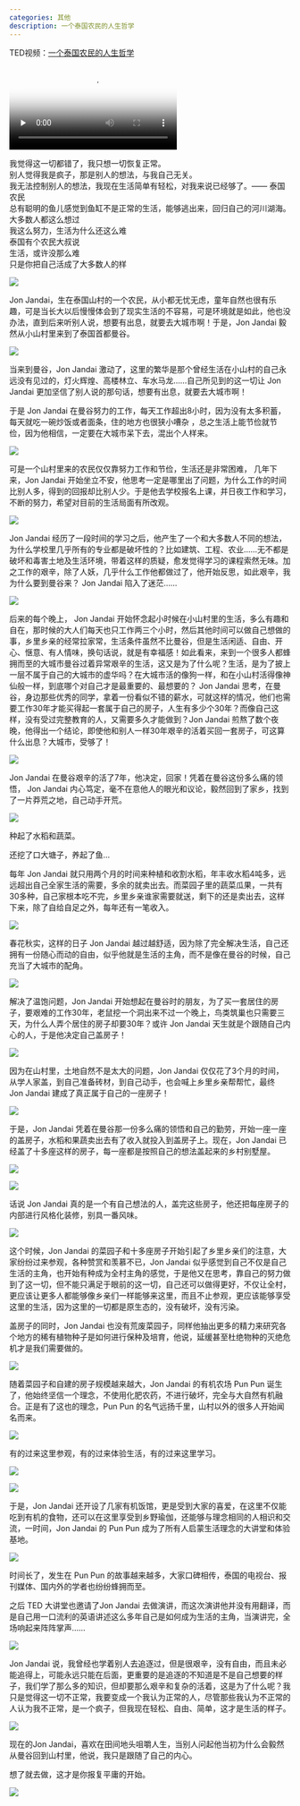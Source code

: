 ```yaml
---
categories: 其他
description: 一个泰国农民的人生哲学
---
```


TED视频：[一个泰国农民的人生哲学](http://ugcdl.video.gtimg.com/z034236ggym.m701.mp4?vkey=6BF22789D8F0250FCFC2EFC4ADBF573F0D4AE9F78BDB05C7751C40D2BB196C151DEFAA8067CFA71D6330A7DCB76CD44F698E776CED7D435DECCDD3A2263B9CD2B4711FDBC52B7D5DE2F28C03668C8975ECB632E18ACEE94B582959F7B34D3AFD490C9A4089C0B263973824AAB3F8DA802DD3780B1D1A7B76&br=29&platform=2&fmt=auto&level=0&sdtfrom=v1010&guid=03d43bac05fe17c954cb50ad371e205e)


<video id="video" controls="" preload="none" poster="http://media.w3.org/2010/05/sintel/poster.png">
      <source id="mp4" src="http://media.w3.org/2010/05/sintel/trailer.mp4" type="video/mp4">
      <p>提示：你的浏览器可能不支持 HTML5 的 Video 标签。</p>
</video>


我觉得这一切都错了，我只想一切恢复正常。  
别人觉得我是疯子，那是别人的想法，与我自己无关。  
我无法控制别人的想法，我现在生活简单有轻松，对我来说已经够了。—— 泰国农民  
总有聪明的鱼儿感觉到鱼缸不是正常的生活，能够逃出来，回归自己的河川湖海。  
大多数人都这么想过  
我这么努力，生活为什么还这么难  
泰国有个农民大叔说  
生活，或许没那么难  
只是你把自己活成了大多数人的样  

![][1]

Jon Jandai，生在泰国山村的一个农民，从小都无忧无虑，童年自然也很有乐趣，可是当长大以后慢慢体会到了现实生活的不容易，可是环境就是如此，他也没办法，直到后来听别人说，想要有出息，就要去大城市啊！于是，Jon Jandai 毅然从小山村里来到了泰国首都曼谷。

![][2]

当来到曼谷，Jon Jandai 激动了，这里的繁华是那个曾经生活在小山村的自己永远没有见过的，灯火辉煌、高楼林立、车水马龙……自己所见到的这一切让 Jon Jandai 更加坚信了别人说的那句话，想要有出息，就要去大城市啊！

于是 Jon Jandai 在曼谷努力的工作，每天工作超出8小时，因为没有太多积蓄，每天就吃一碗炒饭或者面条，住的地方也很狭小嘈杂 ，总之生活上能节俭就节俭，因为他相信，一定要在大城市呆下去，混出个人样来。

![][3]

可是一个山村里来的农民仅仅靠努力工作和节俭，生活还是非常困难， 几年下来，Jon Jandai 开始坐立不安，他思考一定是哪里出了问题，为什么工作的时间比别人多，得到的回报却比别人少。于是他去学校报名上课，并日夜工作和学习，不断的努力，希望对目前的生活局面有所改观。

![][4]

Jon Jandai 经历了一段时间的学习之后，他产生了一个和大多数人不同的想法，为什么学校里几乎所有的专业都是破坏性的？比如建筑、工程、农业……无不都是破坏和毒害土地及生活环境，带着这样的质疑，愈发觉得学习的课程索然无味。加之工作的艰辛，除了人妖，几乎什么工作他都做过了，他开始反思，如此艰辛，我为什么要到曼谷来？ Jon Jandai 陷入了迷茫……

![][5]

后来的每个晚上， Jon Jandai 开始怀念起小时候在小山村里的生活，多么有趣和自在，那时候的大人们每天也只工作两三个小时，然后其他时间可以做自己想做的事，乡里乡亲的经常拉家常，生活条件虽然不比曼谷，但是生活闲适、自由、开心、惬意、有人情味，换句话说，就是有幸福感！如此看来，来到一个很多人都蜂拥而至的大城市曼谷过着异常艰辛的生活，这又是为了什么呢？生活，是为了披上一层不属于自己的大城市的虚华吗？在大城市活的像狗一样，和在小山村活得像神仙般一样，到底哪个对自己才是最重要的、最想要的？ Jon Jandai 思考，在曼谷，身边那些优秀的同学，拿着一份看似不错的薪水，可就这样的情况，他们也需要工作30年才能买得起一套属于自己的房子，人生有多少个30年？而像自己这样，没有受过完整教育的人，又需要多久才能做到？Jon Jandai 煎熬了数个夜晚，他得出一个结论，即使他和别人一样30年艰辛的活着买回一套房子，可这算什么出息？大城市，受够了！

![][6]

Jon Jandai 在曼谷艰辛的活了7年，他决定，回家！凭着在曼谷这份多么痛的领悟， Jon Jandai 内心笃定，毫不在意他人的眼光和议论，毅然回到了家乡，找到了一片莽荒之地，自己动手开荒。

![][7]

种起了水稻和蔬菜。

还挖了口大塘子，养起了鱼…

每年 Jon Jandai 就只用两个月的时间来种植和收割水稻，年丰收水稻4吨多，远远超出自己全家生活的需要，多余的就卖出去。而菜园子里的蔬菜瓜果，一共有30多种，自己家根本吃不完，乡里乡亲谁家需要就送，剩下的还是卖出去，这样下来，除了自给自足之外，每年还有一笔收入。

![][8]

春花秋实，这样的日子 Jon Jandai 越过越舒适，因为除了完全解决生活，自己还拥有一份随心而动的自由，似乎他就是生活的主角，而不是像在曼谷的时候，自己充当了大城市的配角。

![][9]

解决了温饱问题，Jon Jandai 开始想起在曼谷时的朋友，为了买一套居住的房子，要艰难的工作30年，老鼠挖一个洞出来不过一个晚上，鸟类筑巢也只需要三天，为什么人弄个居住的房子却要30年？或许 Jon Jandai 天生就是个跟随自己内心的人，于是他决定自己盖房子！

![][10]

因为在山村里，土地自然不是太大的问题，Jon Jandai 仅仅花了3个月的时间，从学人家盖，到自己准备砖材，到自己动手，也会喊上乡里乡亲帮帮忙，最终 Jon Jandai 建成了真正属于自己的一座房子！

![][11]

于是，Jon Jandai 凭着在曼谷那一份多么痛的领悟和自己的勤劳，开始一座一座的盖房子，水稻和果蔬卖出去有了收入就投入到盖房子上。现在，Jon Jandai 已经盖了十多座这样的房子，每一座都是按照自己的想法盖起来的乡村别墅屋。

![][12]

![][13]

话说 Jon Jandai 真的是一个有自己想法的人，盖完这些房子，他还把每座房子的内部进行风格化装修，别具一番风味。

![][14]

这个时候，Jon Jandai 的菜园子和十多座房子开始引起了乡里乡亲们的注意，大家纷纷过来参观，各种赞赏和羡慕不已，Jon Jandai 似乎感觉到自己不仅是自己生活的主角，也开始有种成为全村主角的感觉，于是他又在思考，靠自己的努力做到了这一切，但不能只满足于眼前的这一切，自己还可以做得更好，不仅让全村，更应该让更多人都能够像乡亲们一样能够来这里，而且不止参观，更应该能够享受这里的生活，因为这里的一切都是原生态的，没有破坏，没有污染。

盖房子的同时，Jon Jandai 也没有荒废菜园子，同样他抽出更多的精力来研究各个地方的稀有植物种子是如何进行保种及培育，他说，延缓甚至杜绝物种的灭绝危机才是我们需要做的。

![][15]

随着菜园子和自建的房子规模越来越大，Jon Jandai 的有机农场 Pun Pun 诞生了，他始终坚信一个理念，不使用化肥农药，不进行破坏，完全与大自然有机融合。正是有了这也的理念，Pun Pun 的名气远扬千里，山村以外的很多人开始闻名而来。

![][16]

有的过来这里参观，有的过来体验生活，有的过来这里学习。

![][17]

![][18]

于是，Jon Jandai 还开设了几家有机饭馆，更是受到大家的喜爱，在这里不仅能吃到有机的食物，还可以在这里享受到乡野瑜伽，还能够与理念相同的人相识和交流，一时间，Jon Jandai 的 Pun Pun 成为了所有人启蒙生活理念的大讲堂和体验基地。

![][19]

时间长了，发生在 Pun Pun 的故事越来越多，大家口碑相传，泰国的电视台、报刊媒体、国内外的学者也纷纷蜂拥而至。

之后 TED 大讲堂也邀请了Jon Jandai 去做演讲，而这次演讲他并没有用翻译，而是自己用一口流利的英语讲述这么多年自己是如何成为生活的主角，当演讲完，全场响起来阵阵掌声……

![][20]

Jon Jandai 说，我曾经也学着别人去追逐过，但是很艰辛，没有自由，而且未必能追得上，可能永远只能在后面，更重要的是追逐的不知道是不是自己想要的样子，我们学了那么多的知识，但却要那么艰辛和复杂的活着，这是为了什么呢？我只是觉得这一切不正常，我要变成一个我认为正常的人，尽管那些我认为不正常的人认为我不正常，是一个疯子，但我现在轻松、自由、简单，这才是生活的样子。

![][21]

现在的Jon Jandai，喜欢在田间地头咀嚼人生，当别人问起他当初为什么会毅然从曼谷回到山村里，他说，我只是跟随了自己的内心。

想了就去做，这才是你报复平庸的开始。

![][22]





  [1]: https://www.github.com/nnngu/FigureBed/raw/master/2018/4/4/1522856538337.jpg
  [2]: https://www.github.com/nnngu/FigureBed/raw/master/2018/4/4/1522856635844.jpg
  [3]: https://www.github.com/nnngu/FigureBed/raw/master/2018/4/4/1522856705425.jpg
  [4]: https://www.github.com/nnngu/FigureBed/raw/master/2018/4/4/1522856778351.jpg
  [5]: https://www.github.com/nnngu/FigureBed/raw/master/2018/4/4/1522856863393.jpg
  [6]: https://www.github.com/nnngu/FigureBed/raw/master/2018/4/4/1522856958105.jpg
  [7]: https://www.github.com/nnngu/FigureBed/raw/master/2018/4/4/1522857016779.jpg
  [8]: https://www.github.com/nnngu/FigureBed/raw/master/2018/4/4/1522857211184.jpg
  [9]: https://www.github.com/nnngu/FigureBed/raw/master/2018/4/4/1522857272766.jpg
  [10]: https://www.github.com/nnngu/FigureBed/raw/master/2018/4/4/1522857388129.jpg
  [11]: https://www.github.com/nnngu/FigureBed/raw/master/2018/4/4/1522857466537.jpg
  [12]: https://www.github.com/nnngu/FigureBed/raw/master/2018/4/5/1522857815637.jpg
  [13]: https://www.github.com/nnngu/FigureBed/raw/master/2018/4/5/1522857641912.jpg
  [14]: https://www.github.com/nnngu/FigureBed/raw/master/2018/4/5/1522857700702.jpg
  [15]: https://www.github.com/nnngu/FigureBed/raw/master/2018/4/5/1522857996203.jpg
  [16]: https://www.github.com/nnngu/FigureBed/raw/master/2018/4/5/1522858042447.jpg
  [17]: https://www.github.com/nnngu/FigureBed/raw/master/2018/4/5/1522858134304.jpg
  [18]: https://www.github.com/nnngu/FigureBed/raw/master/2018/4/5/1522858154314.jpg
  [19]: https://www.github.com/nnngu/FigureBed/raw/master/2018/4/5/1522858262896.jpg
  [20]: https://www.github.com/nnngu/FigureBed/raw/master/2018/4/5/1522858431095.jpg
  [21]: https://www.github.com/nnngu/FigureBed/raw/master/2018/4/5/1522858574214.jpg
  [22]: https://www.github.com/nnngu/FigureBed/raw/master/2018/4/5/1522858658867.jpg